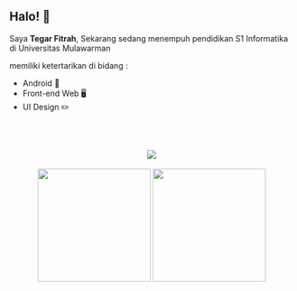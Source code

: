 ## Halo! 👋

Saya **Tegar Fitrah**,
Sekarang sedang menempuh pendidikan S1 Informatika di Universitas Mulawarman

memiliki ketertarikan di bidang :
- Android 📱
- Front-end Web 🖥️
- UI Design ✏️

<br><br>

<div align="center">
  <img src="https://streak-stats.demolab.com?user=tegarfn&theme=dark&hide_border=true&locale=id&mode=weekly">
  <br><br>
  <img height=200px src="https://github-readme-stats.vercel.app/api?username=tegarfn&show_icons=true&theme=dracula">
  <img height=200px src="https://github-readme-stats-eight-theta.vercel.app/api/top-langs/?username=tegarfn&layout=compact&theme=dracula">
</div>
